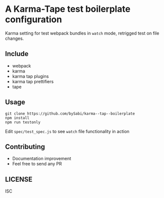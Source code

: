 # A Karma-Tape test boilerplate configuration
Karma setting for test webpack bundles in `watch` mode, retrigged test on file changes.

## Include
  * webpack
  * karma
  * karma tap plugins
  * karma tap prettifiers
  * tape

## Usage

```
git clone https://github.com/bySabi/karma--tap--boilerplate
npm install
npm run testonly

```
Edit `spec/test_spec.js` to see `watch` file functionality in action


## Contributing
* Documentation improvement
* Feel free to send any PR

## LICENSE
ISC

